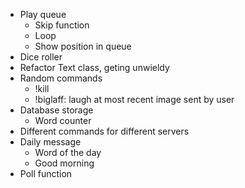 - Play queue
  - Skip function
  - Loop
  - Show position in queue
- Dice roller
- Refactor Text class, geting unwieldy
- Random commands
  - !kill
  - !biglaff: laugh at most recent image sent by user
- Database storage
  - Word counter
- Different commands for different servers
- Daily message
  - Word of the day
  - Good morning
- Poll function